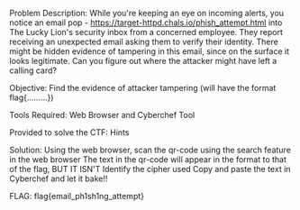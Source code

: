 Problem Description:
  While you're keeping an eye on incoming alerts, you notice an email pop - https://target-httpd.chals.io/phish_attempt.html into The Lucky Lion's security inbox from a concerned employee. They report receiving an unexpected email asking them to verify their identity.
  There might be hidden evidence of tampering in this email, since on the surface it looks legitimate. Can you figure out where the attacker might have left a calling card?

Objective:
  Find the evidence of attacker tampering (will have the format flag{.........})

Tools Required:
  Web Browser and
  Cyberchef Tool

Provided to solve the CTF:
  Hints

Solution:
  Using the web browser, scan the qr-code using the search feature in the web browser
  The text in the qr-code will appear in the format to that of the flag, BUT IT ISN'T
  Identify the cipher used 
  Copy and paste the text in Cyberchef and let it bake!! 

FLAG: flag{email_ph1sh1ng_attempt}
